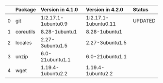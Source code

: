 <!-- markdown-link-check-disable -->

|    | Package   | Version in 4.1.0    | Version in 4.2.0     | Status   |
|---:|:----------|:--------------------|:---------------------|:---------|
|  0 | git       | 1:2.17.1-1ubuntu0.9 | 1:2.17.1-1ubuntu0.11 | UPDATED  |
|  1 | coreutils | 8.28-1ubuntu1       | 8.28-1ubuntu1        |          |
|  2 | locales   | 2.27-3ubuntu1.5     | 2.27-3ubuntu1.5      |          |
|  3 | unzip     | 6.0-21ubuntu1.1     | 6.0-21ubuntu1.1      |          |
|  4 | wget      | 1.19.4-1ubuntu2.2   | 1.19.4-1ubuntu2.2    |          |